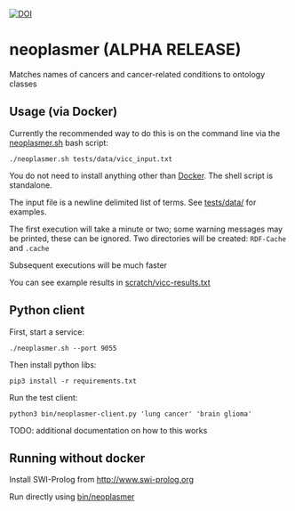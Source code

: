 [![DOI](https://zenodo.org/badge/13996/cmungall/neoplasmER.svg)](https://zenodo.org/badge/latestdoi/13996/cmungall/neoplasmER)

# neoplasmer (ALPHA RELEASE)

Matches names of cancers and cancer-related conditions to ontology classes

## Usage (via Docker)

Currently the recommended way to do this is on the command line via the [neoplasmer.sh](neoplasmer.sh) bash script:

```
./neoplasmer.sh tests/data/vicc_input.txt
```

You do not need to install anything other than [Docker](http://docker.com/get-docker). The shell script is standalone.

The input file is a newline delimited list of terms. See [tests/data/](tests/data/) for examples.

The first execution will take a minute or two; some warning messages
may be printed, these can be ignored. Two directories will be created: `RDF-Cache` and `.cache`

Subsequent executions will be much faster

You can see example results in [scratch/vicc-results.txt](scratch/vicc-results.txt)

## Python client

First, start a service:

`./neoplasmer.sh --port 9055`

Then install python libs:

```
pip3 install -r requirements.txt
```

Run the test client:

```
python3 bin/neoplasmer-client.py 'lung cancer' 'brain glioma'
```

TODO: additional documentation on how to this works

## Running without docker

Install SWI-Prolog from http://www.swi-prolog.org

Run directly using [bin/neoplasmer](bin/neoplasmer)



